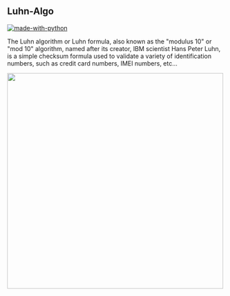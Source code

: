 ## Luhn-Algo
[![made-with-python](https://img.shields.io/badge/Made%20with-Python-1f425f.svg)](https://www.python.org/) 

The Luhn algorithm or Luhn formula, also known as the "modulus 10" or "mod 10" algorithm, named after its creator, IBM scientist Hans Peter Luhn, is a simple checksum formula used to validate a variety of identification numbers, such as credit card numbers, IMEI numbers, etc...

<img src="https://i.ibb.co/sPFjF1x/Screenshot-23.png" width="500px">

